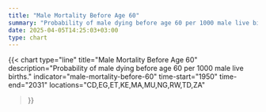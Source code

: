 ```yaml
---
title: "Male Mortality Before Age 60"
summary: "Probability of male dying before age 60 per 1000 male live births"
date: 2025-04-05T14:25:03+03:00
type: chart
---
```


{{< chart
    type="line"
    title="Male Mortality Before Age 60"
    description="Probability of male dying before age 60 per 1000 male live births."
    indicator="male-mortality-before-60"
    time-start="1950"
    time-end="2031"
    locations="CD,EG,ET,KE,MA,MU,NG,RW,TD,ZA"
>}}
